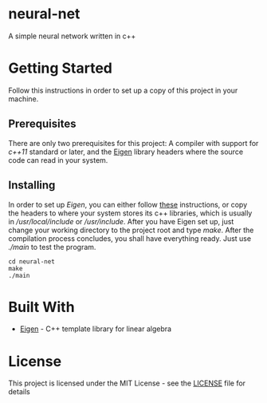 # neural-net
A simple neural network written in c++

# Getting Started
Follow this instructions in order to set up a copy of this project in your machine.

## Prerequisites
There are only two prerequisites for this project: A compiler with support for *c++11* standard or later, and the [Eigen](http://eigen.tuxfamily.org/index.php?title=Main_Page) library headers where the source code can read in your system.

## Installing
In order to set up *Eigen*, you can either follow [these](http://eigen.tuxfamily.org/dox/GettingStarted.html) instructions, or copy the headers to where your system stores its c++ libraries, which is usually in */usr/local/include* or */usr/include*. After you have Eigen set up, just change your working directory to the project root and type *make*. After the compilation process concludes, you shall have everything ready. Just use *./main* to test the program.

```
cd neural-net
make
./main
```

# Built With
* [Eigen](http://eigen.tuxfamily.org/index.php?title=Main_Page) - C++ template library for linear algebra

# License
This project is licensed under the MIT License - see the [LICENSE](LICENSE) file for details
